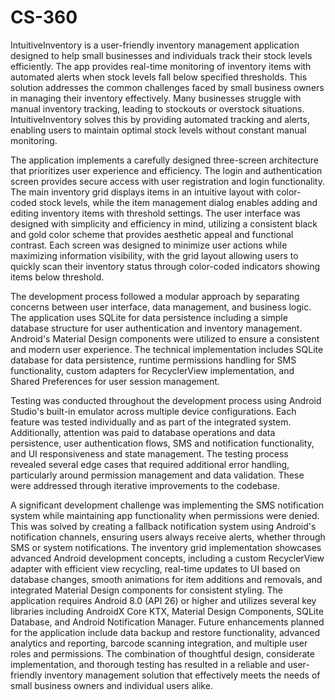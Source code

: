 # CS-360

IntuitiveInventory is a user-friendly inventory management application designed to help small businesses and individuals track their stock levels efficiently. The app provides real-time monitoring of inventory items with automated alerts when stock levels fall below specified thresholds. This solution addresses the common challenges faced by small business owners in managing their inventory effectively. Many businesses struggle with manual inventory tracking, leading to stockouts or overstock situations. IntuitiveInventory solves this by providing automated tracking and alerts, enabling users to maintain optimal stock levels without constant manual monitoring.

The application implements a carefully designed three-screen architecture that prioritizes user experience and efficiency. The login and authentication screen provides secure access with user registration and login functionality. The main inventory grid displays items in an intuitive layout with color-coded stock levels, while the item management dialog enables adding and editing inventory items with threshold settings. The user interface was designed with simplicity and efficiency in mind, utilizing a consistent black and gold color scheme that provides aesthetic appeal and functional contrast. Each screen was designed to minimize user actions while maximizing information visibility, with the grid layout allowing users to quickly scan their inventory status through color-coded indicators showing items below threshold.

The development process followed a modular approach by separating concerns between user interface, data management, and business logic. The application uses SQLite for data persistence including a simple database structure for user authentication and inventory management. Android's Material Design components were utilized to ensure a consistent and modern user experience. The technical implementation includes SQLite database for data persistence, runtime permissions handling for SMS functionality, custom adapters for RecyclerView implementation, and Shared Preferences for user session management.

Testing was conducted throughout the development process using Android Studio's built-in emulator across multiple device configurations. Each feature was tested individually and as part of the integrated system. Additionally, attention was paid to database operations and data persistence, user authentication flows, SMS and notification functionality, and UI responsiveness and state management. The testing process revealed several edge cases that required additional error handling, particularly around permission management and data validation. These were addressed through iterative improvements to the codebase.

A significant development challenge was implementing the SMS notification system while maintaining app functionality when permissions were denied. This was solved by creating a fallback notification system using Android's notification channels, ensuring users always receive alerts, whether through SMS or system notifications. The inventory grid implementation showcases advanced Android development concepts, including a custom RecyclerView adapter with efficient view recycling, real-time updates to UI based on database changes, smooth animations for item additions and removals, and integrated Material Design components for consistent styling.
The application requires Android 8.0 (API 26) or higher and utilizes several key libraries including AndroidX Core KTX, Material Design Components, SQLite Database, and Android Notification Manager. Future enhancements planned for the application include data backup and restore functionality, advanced analytics and reporting, barcode scanning integration, and multiple user roles and permissions. The combination of thoughtful design, considerate implementation, and thorough testing has resulted in a reliable and user-friendly inventory management solution that effectively meets the needs of small business owners and individual users alike.
